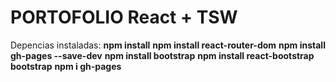 # PORTOFOLIO React + TSW

Depencias instaladas:
   **npm install**
   **npm install react-router-dom**
   **npm install gh-pages --save-dev**
   **npm install bootstrap**
   **npm install react-bootstrap bootstrap**
   **npm i gh-pages**